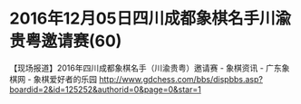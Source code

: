# 2016年12月05日四川成都象棋名手川渝贵粤邀请赛(60)

【现场报道】2016年四川成都象棋名手（川渝贵粤）邀请赛 - 象棋资讯 - 广东象棋网 - 象棋爱好者的乐园  http://www.gdchess.com/bbs/dispbbs.asp?boardid=2&id=125252&authorid=0&page=0&star=1